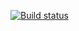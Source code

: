 [![Build status](https://ci.appveyor.com/api/projects/status/44ioedfe7vn0htn2?svg=true)](https://ci.appveyor.com/project/aleks903/homeworks-ajs7)
